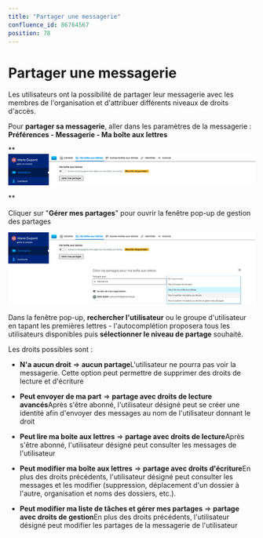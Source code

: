 ```yaml
---
title: "Partager une messagerie"
confluence_id: 86764567
position: 78
---
```

# Partager une messagerie


Les utilisateurs ont la possibilité de partager leur messagerie avec les membres de l'organisation et d'attribuer différents niveaux de droits d'accès.


Pour **partager sa messagerie**, aller dans les paramètres de la messagerie : **Préférences - Messagerie - Ma boîte aux lettres**

**![](../../attachments/86764567/86764570.png)


**


Cliquer sur "**Gérer mes partages**" pour ouvrir la fenêtre pop-up de gestion des partages

![](../../attachments/86764567/86764569.png)


Dans la fenêtre pop-up, **rechercher l'utilisateur** ou le groupe d'utilisateur en tapant les premières lettres - l'autocomplétion proposera tous les utilisateurs disponibles puis **sélectionner le niveau de partage** souhaité.

Les droits possibles sont : 

- **N'a aucun droit** => **aucun partage**L'utilisateur ne pourra pas voir la messagerie. Cette option peut permettre de supprimer des droits de lecture et d'écriture
- **Peut envoyer de ma part** => **partage avec droits de lecture avancés**Après s'être abonné, l'utilisateur désigné peut se créer une identité afin d'envoyer des messages au nom de l'utilisateur donnant le droit
- **Peut lire ma boite aux lettres** => **partage avec droits de lecture**Après s'être abonné, l'utilisateur désigné peut consulter les messages de l'utilisateur

- **Peut modifier ma boîte aux lettres** => **partage avec droits d'écriture**En plus des droits précédents, l'utilisateur désigné peut consulter les messages et les modifier (suppression, déplacement d'un dossier à l'autre, organisation et noms des dossiers, etc.).
- **Peut modifier ma liste de tâches et gérer mes partages** => **partage avec droits de gestion**En plus des droits précédents, l'utilisateur désigné peut modifier les partages de la messagerie de l'utilisateur


